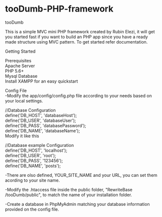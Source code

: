 # tooDumb-PHP-framework
tooDumb <br />

This is a simple MVC mini PHP framework created by Rubin Elezi, it will get you started fast if you want to build an PHP app since you have a ready made structure using MVC pattern. To get started refer documentation.

Getting Started <br />

Prerequisites <br />
Apache Server <br />
PHP 5.6+ <br />
Mysql Database <br />
Install XAMPP for an easy quickstart <br />

Config File <br />
-Modify the app/config/config.php file according to your needs based on your local settings. <br />

//Database Configuration <br />
define('DB_HOST', 'databaseHost'); <br />
define('DB_USER', 'databaseUser'); <br />
define('DB_PASS', 'databasePassword'); <br />
define('DB_NAME', 'databaseName'); <br />
Modify it like this

//Database example Configuration <br />
define('DB_HOST', 'localhost'); <br />
define('DB_USER', 'root'); <br />
define('DB_PASS', '123456'); <br />
define('DB_NAME', 'posts');

-There are olso defined, YOUR_SITE_NAME and your URL, you can set them acording to your site name. <br />

-Modify the .htaccess file inside the public folder, "RewriteBase /tooDumb/public", to match the name of your installation folder. <br />


-Create a database in PhpMyAdmin matching your database information provided on the config file. <br />
